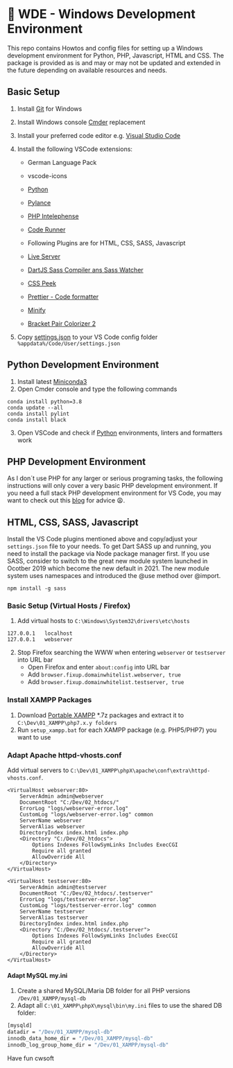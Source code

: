# 👀 WDE - Windows Development Environment

This repo contains Howtos and config files for setting up a Windows development environment for Python, PHP, Javascript, HTML and CSS. The package is provided as is and may or may not be updated and extended in the future depending on available resources and needs.

## Basic Setup

1.  Install [Git](https://git-scm.com/download/win) for Windows
2.  Install Windows console [Cmder](https://cmder.net/) replacement
3.  Install your preferred code editor e.g. [Visual Studio Code](https://code.visualstudio.com/)
4.  Install the following VSCode extensions:

    - German Language Pack
    - vscode-icons
    - [Python](https://github.com/Microsoft/vscode-python)
    - [Pylance](https://github.com/microsoft/pylance-release)
    - [PHP Intelephense](https://github.com/bmewburn/vscode-intelephense)
    - [Code Runner](https://github.com/formulahendry/vscode-code-runner)

    - Following Plugins are for HTML, CSS, SASS, Javascript
    - [Live Server](https://github.com/ritwickdey/vscode-live-server)
    - [DartJS Sass Compiler ans Sass Watcher](https://github.com/codelios/vscode-dartsass)
    - [CSS Peek](https://github.com/pranaygp/vscode-css-peek)
    - [Prettier - Code formatter](https://github.com/prettier/prettier-vscode)
    - [Minify](https://github.com/HookyQR/VSCodeMinify)
    - [Bracket Pair Colorizer 2](https://github.com/CoenraadS/Bracket-Pair-Colorizer-2)

5.  Copy [settings.json](vscode/settings.json) to your VS Code config folder `%appdata%/Code/User/settings.json`

## Python Development Environment

1.  Install latest [Miniconda3](https://docs.conda.io/en/latest/miniconda.html)
2.  Open Cmder console and type the following commands

```
conda install python=3.8
conda update --all
conda install pylint
conda install black
```

3. Open VSCode and check if [Python](https://code.visualstudio.com/docs/python/python-tutorial) environments, linters and formatters work

## PHP Development Environment

As I don´t use PHP for any larger or serious programing tasks, the following instructions will only cover a very basic PHP development environment. If you need a full stack PHP development environment for VS Code, you may want to check out this [blog](https://blog.theodo.com/2019/07/vscode-php-development/) for advice 😩.

## HTML, CSS, SASS, Javascript

Install the VS Code plugins mentioned above and copy/adjust your `settings.json` file to your needs. To get Dart SASS up and running, you need to install the package via Node package manager first. If you use SASS, consider to switch to the great new module system launched in Ocotber 2019 which become the new default in 2021. The new module system uses namespaces and introduced the @use method over @import.

```
npm install -g sass
```

### Basic Setup (Virtual Hosts / Firefox)

1.  Add virtual hosts to `C:\Windows\System32\drivers\etc\hosts`

```
127.0.0.1	localhost
127.0.0.1	webserver
```

2.  Stop Firefox searching the WWW when entering `webserver` or `testserver` into URL bar
    - Open Firefox and enter `about:config` into URL bar
    - Add `browser.fixup.domainwhitelist.webserver, true`
    - Add `browser.fixup.domainwhitelist.testserver, true`

### Install XAMPP Packages

1.  Download [Portable XAMPP](https://sourceforge.net/projects/xampp/files/) \*.7z packages and extract it to `C:\Dev\01_XAMPP\php7.x.y folders`
2.  Run `setup_xampp.bat` for each XAMPP package (e.g. PHP5/PHP7) you want to use

### Adapt Apache httpd-vhosts.conf

Add virtual servers to `C:\Dev\01_XAMPP\phpX\apache\conf\extra\httpd-vhosts.conf`.

```
<VirtualHost webserver:80>
	ServerAdmin admin@webserver
	DocumentRoot "C:/Dev/02_htdocs/"
	ErrorLog "logs/webserver-error.log"
	CustomLog "logs/webserver-error.log" common
	ServerName webserver
	ServerAlias webserver
	DirectoryIndex index.html index.php
	<Directory "C:/Dev/02_htdocs">
		Options Indexes FollowSymLinks Includes ExecCGI
		Require all granted
		AllowOverride All
	</Directory>
</VirtualHost>

<VirtualHost testserver:80>
	ServerAdmin admin@testserver
	DocumentRoot "C:/Dev/02_htdocs/.testserver"
	ErrorLog "logs/testserver-error.log"
	CustomLog "logs/testserver-error.log" common
	ServerName testserver
	ServerAlias testserver
	DirectoryIndex index.html index.php
	<Directory "C:/Dev/02_htdocs/.testserver">
		Options Indexes FollowSymLinks Includes ExecCGI
		Require all granted
		AllowOverride All
	</Directory>
</VirtualHost>
```

#### Adapt MySQL my.ini

1. Create a shared MySQL/Maria DB folder for all PHP versions `/Dev/01_XAMPP/mysql-db`
2. Adapt all `C:\01_XAMPP\phpX\mysql\bin\my.ini` files to use the shared DB folder:

```bash
[mysqld]
datadir = "/Dev/01_XAMPP/mysql-db"
innodb_data_home_dir = "/Dev/01_XAMPP/mysql-db"
innodb_log_group_home_dir = "/Dev/01_XAMPP/mysql-db"
```

Have fun
cwsoft
